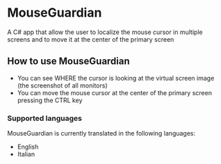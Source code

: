 # MouseGuardian
A C# app that allow the user to localize the mouse cursor in multiple screens and to move it at the center of the primary screen
## How to use MouseGuardian
* You can see WHERE the cursor is looking at the virtual screen image (the screenshot of all monitors)
* You can move the mouse cursor at the center of the primary screen pressing the CTRL key

### Supported languages
MouseGuardian is currently translated in the following languages:
* English
* Italian

